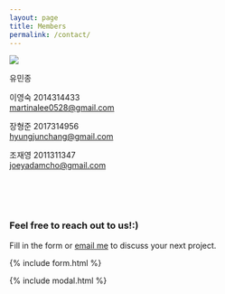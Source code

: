 ```yaml
---
layout: page
title: Members
permalink: /contact/
---
```


<img src ="{{site.url}}/assets/img/team_small.png">


유민종 <br>


이영숙 2014314433 <br>
martinalee0528@gmail.com

장형준 2017314956 <br>
hyungjunchang@gmail.com

조재영 2011311347 <br>
joeyadamcho@gmail.com

<br>
<br>
<br>

### Feel free to reach out to us!:)

Fill in the form or [email me](mailto:{{site.email}}) to discuss your next project.

{% include form.html %}

{% include modal.html %}
